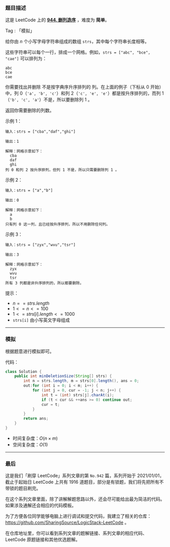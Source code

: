 ### 题目描述

这是 LeetCode 上的 **[944. 删列造序](https://leetcode.cn/problems/delete-columns-to-make-sorted/solution/by-ac_oier-smoz/)** ，难度为 **简单**。

Tag : 「模拟」



给你由 $n$ 个小写字母字符串组成的数组 `strs`，其中每个字符串长度相等。

这些字符串可以每个一行，排成一个网格。例如，`strs = ["abc", "bce", "cae"]` 可以排列为：
```
abc
bce
cae
```
你需要找出并删除 不是按字典序升序排列的 列。在上面的例子（下标从 $0$ 开始）中，列 $0$（`'a', 'b', 'c'`）和列 $2$（`'c', 'e', 'e'`）都是按升序排列的，而列 $1$（`'b', 'c', 'a'`）不是，所以要删除列 $1$ 。

返回你需要删除的列数。

示例 1：
```
输入：strs = ["cba","daf","ghi"]

输出：1

解释：网格示意如下：
  cba
  daf
  ghi
列 0 和列 2 按升序排列，但列 1 不是，所以只需要删除列 1 。
```
示例 2：
```
输入：strs = ["a","b"]

输出：0

解释：网格示意如下：
  a
  b
只有列 0 这一列，且已经按升序排列，所以不用删除任何列。
```
示例 3：
```
输入：strs = ["zyx","wvu","tsr"]

输出：3

解释：网格示意如下：
  zyx
  wvu
  tsr
所有 3 列都是非升序排列的，所以都要删除。
```

提示：
* $n == strs.length$
* $1 <= n <= 100$
* $1 <= strs[i].length <= 1000$
* `strs[i]` 由小写英文字母组成

---

### 模拟

根据题意进行模拟即可。

代码：
```Java
class Solution {
    public int minDeletionSize(String[] strs) {
        int n = strs.length, m = strs[0].length(), ans = 0;
        out:for (int i = 0; i < m; i++) {
            for (int j = 0, cur = -1; j < n; j++) {
                int t = (int) strs[j].charAt(i);
                if (t < cur && ++ans >= 0) continue out;
                cur = t;
            }
        }
        return ans;
    }
}
```
* 时间复杂度：$O(n \times m)$
* 空间复杂度：$O(1)$

---

### 最后

这是我们「刷穿 LeetCode」系列文章的第 `No.942` 篇，系列开始于 2021/01/01，截止于起始日 LeetCode 上共有 1916 道题目，部分是有锁题，我们将先把所有不带锁的题目刷完。

在这个系列文章里面，除了讲解解题思路以外，还会尽可能给出最为简洁的代码。如果涉及通解还会相应的代码模板。

为了方便各位同学能够电脑上进行调试和提交代码，我建立了相关的仓库：https://github.com/SharingSource/LogicStack-LeetCode 。

在仓库地址里，你可以看到系列文章的题解链接、系列文章的相应代码、LeetCode 原题链接和其他优选题解。

